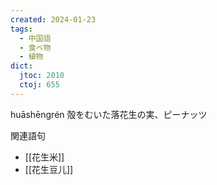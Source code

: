```yaml
---
created: 2024-01-23
tags:
  - 中国語
  - 食べ物
  - 植物
dict:
  jtoc: 2010
  ctoj: 655
---
```

huāshēngrén
殻をむいた落花生の実、ピーナッツ

関連語句
- [[花生米]]
- [[花生豆儿]]
